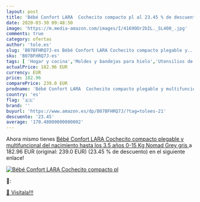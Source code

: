 ```yaml
---
layout: post
title: 'Bébé Confort LARA  Cochecito compacto pl al 23.45 % de descuento'
date: 2020-03-30 09:48:50
image: 'https://m.media-amazon.com/images/I/4169OOr2bIL._SL400_.jpg'
comments: true
category: ofertas
author: 'tole.es'
slug: 'B07BFHRQ7J-es Bébé Confort LARA Cochecito compacto plegable y...'
sku: 'B07BFHRQ7J-es'
tags: [ 'Hogar y cocina','Moldes y bandejas para hielo','Utensilios de bar','Utensilios de cocina','bébé','confort', ]
actualPrice: 182.96 EUR
currency: EUR
price: 182.96
comparePrice: 239.0 EUR
prodname: 'Bébé Confort LARA  Cochecito compacto plegable y multifuncional  del nacimiento hasta los 3.5 años  0-15 Kg  Nomad Grey  gris '
country: 'es'
flag: '🇪🇸'
brand: ''
buyurl: 'https://www.amazon.es/dp/B07BFHRQ7J/?tag=tolees-21'
descuento: '23.45'
average: '170.48000000000002'
---
```


Ahora mismo tienes [Bébé Confort LARA  Cochecito compacto plegable y multifuncional  del nacimiento hasta los 3.5 años  0-15 Kg  Nomad Grey  gris ](https://www.amazon.es/dp/B07BFHRQ7J/?tag=tolees-21) a 182.96 EUR (original: 239.0 EUR) (23.45 %  de descuento) en el siguiente enlace!

[![Bébé Confort LARA  Cochecito compacto pl](https://m.media-amazon.com/images/I/4169OOr2bIL._SL400_.jpg)](https://www.amazon.es/dp/B07BFHRQ7J/?tag=tolees-21)

🔎:


[🛒 Visítala!!!](https://www.amazon.es/dp/B07BFHRQ7J/?tag=tolees-21)
